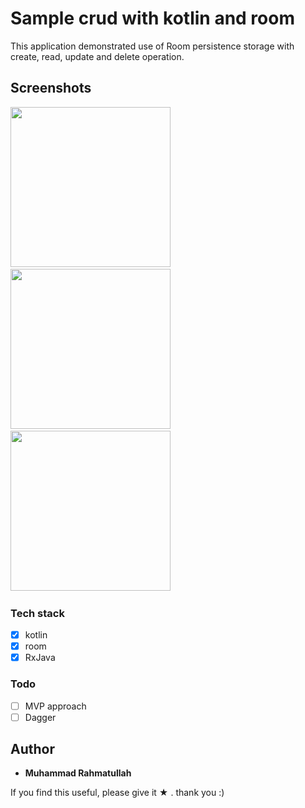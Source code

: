 # Sample crud with kotlin and room

This application demonstrated use of Room persistence storage with create, read, update and delete operation.

## Screenshots

<img src="https://github.com/muhrahmatullah/Kotlin-crud-with-Room/blob/mvp-pattern/screenshots/home.png"
width="256">&nbsp;&nbsp;&nbsp;
<img src="https://github.com/muhrahmatullah/Kotlin-crud-with-Room/blob/mvp-pattern/screenshots/add.png"
width="256">&nbsp;&nbsp;&nbsp;
<img src="https://github.com/muhrahmatullah/Kotlin-crud-with-Room/blob/mvp-pattern/screenshots/detail.png"
width="256">&nbsp;&nbsp;&nbsp;

### Tech stack
* [x] kotlin
* [x] room
* [x] RxJava

### Todo
* [ ] MVP approach
* [ ] Dagger

## Author

* **Muhammad Rahmatullah**

If you find this useful, please give it ★ . thank you :)